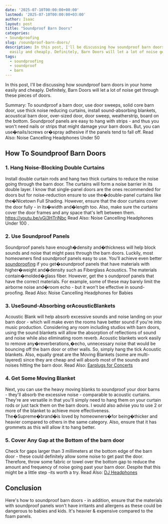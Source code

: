 ```yaml
---
date: '2025-07-10T00:00:00+00:00'
lastmod: '2025-07-10T00:00:00+03:00'
author: Isaac
layout: post
title: "Soundproof Barn Doors"
categories:
- Soundproofing
slug: /soundproof-barn-doors/
description: In this post, I'll be discussing how soundproof barn doors in your home
  easily and cheaply. Definitely, Barn Doors will let a lot of noise get through thes...
tags: 
  - soundproofing
  - soundproof
  - barn
---
```

In this post, I'll be discussing how soundproof barn doors in your home easily and cheaply. Definitely, Barn Doors will let a lot of noise get through these pieces of doors.

Summary: To soundproof a barn door, use door sweeps, solid core barn door, use thick noise reducing curtains, install sound-absorbing blankets, acoustical barn door, over-sized door, door sweep, weatherstrip, board on the bottom.
Soundproof panels are easy to hang with strips - and thus you won't need nails or strips that might damage your barn doors. But, you can use�nails/screws or�spray adhesive if the panels tend to fall off.
Read Also:
Noise Cancelling Headphones Under 50
## How To Soundproof Barn Doors
### 1. Hang Noise-Blocking Double Curtains
Install double curtain rods and hang two thick curtains to reduce the noise going through the barn door. The curtains will form a noise barrier in its double layer.
I know that single-panel doors are the ones recommended for doors but for noise-reduction ensure to use the�double-panel curtains like the�Nicetown Full Shading.
However, ensure that the door curtains cover the door fully - in its�width and�length too. Also, make sure the curtains cover the door frames and any space that's left between them.
https://youtu.be/vGj3HTrjNbc
Read Also:
Noise Cancelling Headphones Under 100
.
### 2. Use Soundproof Panels
Soundproof panels have enough�density and�thickness will help block sounds and noise that might pass through the barn doors. Luckily, most homeowners find soundproof panels easy to use.
You'll achieve even better [soundproofing](/posts/best-soundproof-earmuffs-for-sleeping/) if you get�soundproof panels that have materials with higher�weight and�density such as Fiberglass Acoustics. The materials contain�molded�glass fiber.
However, get the s
oundproof panels that have the correct materials. For example, some of these may barely limit the airborne noise and�room echo - but it won't be effective in sound-proofing.
Read Also:
Noise Cancelling Headphones for Babies
### 3. UseSound-Absorbing orAcousticBlankets
Acoustic Blank will help absorb excessive sounds and noise landing on your barn door - which will make even the rooms have better sound if you're into music production.
Considering any room including studios with barn doors, using the sound blankets will allow the absorption of reflections of sound and noise while also eliminating room reverb.
Acoustic blankets work easily to remove any�reverberations,�echo, unnecessary noise that would be bouncing off the barn door or other walls.
So, simply hang the tick Acoustic blankets. Also, equally great are the Moving Blankets (some are multi-layered) since they are cheap and will absorb most of the sounds and noises hitting the barn door.
Read Also:
[Earplugs for Concerts](https://pestpolicy.com/best-earplugs-for-concerts/)
### 4. Get Some Moving Blanket
Next, you can use the heavy moving blanks to soundproof your door barns - they'll absorb the excessive noise - comparable to acoustic curtains.
They're are versatile in that you'll simply need to hang them on your curtain rods or just tack them on the barn doors. I would also advise you to use 2 or more of the blanket to achieve more effectiveness.
The�Supreme�brand�is loved by homeowners�for being�thicker and heavier compared to others in the same category. Also, ensure that it has grommets as this will allow it to hang better.
### 5. Cover Any Gap at the Bottom of the barn door
Check for gaps larger than 3 millimeters at the bottom edge of the barn door - these could definitely allow some noise to get past the door.
Therefore, throw some fabric or towel over the bottom gap to reduce the amount and frequency of noise going past your barn door. Despite that this might be a little step -its worth a try.
Read Also:
[DJ Headphones](https://pestpolicy.com/best-dj-headphones/)
## Conclusion
Here's how to soundproof barn doors - in addition, ensure that the materials with soundproof panels won't have irritants and allergens as these could be dangerous to babies and kids. It's heavier & expensive compared to the foam panels.
